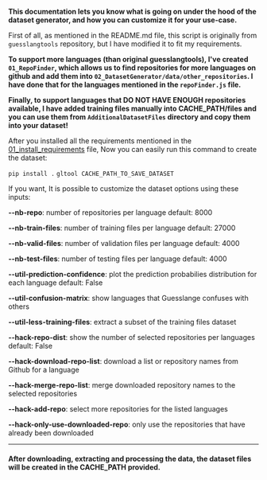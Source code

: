 **This documentation lets you know what is going on under the hood of the dataset generator, and how you can customize it for your use-case.**

First of all, as mentioned in  the README.md file, this script is originally from `guesslangtools` repository, but I have modified it to fit my requirements.

**To support more languages (than original guesslangtools), I've created `01_RepoFinder`, which allows us to find repositories for more languages on github and add them into `02_DatasetGenerator/data/other_repositories`.
I have done that for the languages mentioned in the `repoFinder.js` file.**

**Finally, to support languages that DO NOT HAVE ENOUGH repositories available, I have added training files manually into CACHE_PATH/files and you can use them from `AdditionalDatasetFiles` directory and copy them into your dataset!**


After you installed all the requirements mentioned in the [01_install_requirements](01_install_requirements.md) file,
Now you can easily run this command to create the dataset:

`pip install .`
`gltool CACHE_PATH_TO_SAVE_DATASET`

If you want, It is possible to customize the dataset options using these inputs:

**--nb-repo**:
number of repositories per language
default: 8000

**--nb-train-files**:
number of training files per language
default: 27000

**--nb-valid-files**:
number of validation files per language
default: 4000

**--nb-test-files**:
number of testing files per language
default: 4000

**--util-prediction-confidence**:
plot the prediction probabilies distribution for each language
default: False

**--util-confusion-matrix**:
show languages that Guesslange confuses with others

**--util-less-training-files**:
extract a subset of the training files dataset

**--hack-repo-dist**:
show the number of selected repositories per languages
default: False

**--hack-download-repo-list**:
download a list or repository names from Github for a language

**--hack-merge-repo-list**:
merge downloaded repository names to the selected repositories

**--hack-add-repo**:
select more repositories for the listed languages

**--hack-only-use-downloaded-repo**:
only use the repositories that have already been downloaded

---

#### After downloading, extracting and processing the data, the dataset files will be created in the CACHE_PATH provided.